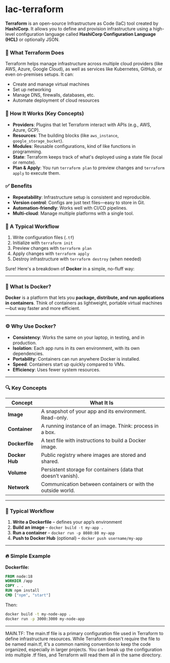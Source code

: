 # Iac-terraform

**Terraform** is an open-source Infrastructure as Code (IaC) tool created by **HashiCorp**. It allows you to define and provision infrastructure using a high-level configuration language called **HashiCorp Configuration Language (HCL)** or optionally JSON.

### 🔧 What Terraform Does
Terraform helps manage infrastructure across multiple cloud providers (like AWS, Azure, Google Cloud), as well as services like Kubernetes, GitHub, or even on-premises setups. It can:
- Create and manage virtual machines
- Set up networking
- Manage DNS, firewalls, databases, etc.
- Automate deployment of cloud resources

### 🧱 How It Works (Key Concepts)
- **Providers**: Plugins that let Terraform interact with APIs (e.g., AWS, Azure, GCP).
- **Resources**: The building blocks (like `aws_instance`, `google_storage_bucket`).
- **Modules**: Reusable configurations, kind of like functions in programming.
- **State**: Terraform keeps track of what's deployed using a state file (local or remote).
- **Plan & Apply**: You run `terraform plan` to preview changes and `terraform apply` to execute them.

### ✅ Benefits
- **Repeatability**: Infrastructure setup is consistent and reproducible.
- **Version control**: Configs are just text files—easy to store in Git.
- **Automation-friendly**: Works well with CI/CD pipelines.
- **Multi-cloud**: Manage multiple platforms with a single tool.

### 🔁 A Typical Workflow
1. Write configuration files (`.tf`)
2. Initialize with `terraform init`
3. Preview changes with `terraform plan`
4. Apply changes with `terraform apply`
5. Destroy infrastructure with `terraform destroy` (when needed)



Sure! Here's a breakdown of **Docker** in a simple, no-fluff way:

---

### 🐳 What Is Docker?

**Docker** is a platform that lets you **package, distribute, and run applications in containers**. Think of containers as lightweight, portable virtual machines—but way faster and more efficient.

---

### ⚙️ Why Use Docker?

- **Consistency**: Works the same on your laptop, in testing, and in production.
- **Isolation**: Each app runs in its own environment, with its own dependencies.
- **Portability**: Containers can run anywhere Docker is installed.
- **Speed**: Containers start up quickly compared to VMs.
- **Efficiency**: Uses fewer system resources.

---

### 🔍 Key Concepts

| Concept        | What It Is                                                  |
|----------------|-------------------------------------------------------------|
| **Image**      | A snapshot of your app and its environment. Read-only.      |
| **Container**  | A running instance of an image. Think: process in a box.    |
| **Dockerfile** | A text file with instructions to build a Docker image.      |
| **Docker Hub** | Public registry where images are stored and shared.         |
| **Volume**     | Persistent storage for containers (data that doesn’t vanish).|
| **Network**    | Communication between containers or with the outside world. |

---

### 🧱 Typical Workflow

1. **Write a Dockerfile** – defines your app’s environment
2. **Build an image** – `docker build -t my-app .`
3. **Run a container** – `docker run -p 8080:80 my-app`
4. **Push to Docker Hub** (optional) – `docker push username/my-app`

---

### 🔥 Simple Example

**Dockerfile:**
```Dockerfile
FROM node:18
WORKDIR /app
COPY . .
RUN npm install
CMD ["npm", "start"]
```

Then:
```bash
docker build -t my-node-app .
docker run -p 3000:3000 my-node-app
```

---


MAIN.TF: The main.tf file is a primary configuration file used in Terraform to define infrastructure resources. While Terraform doesn't require the file to be named main.tf, it's a common naming convention to keep the code organized, especially in larger projects. You can break up the configuration into multiple .tf files, and Terraform will read them all in the same directory.
